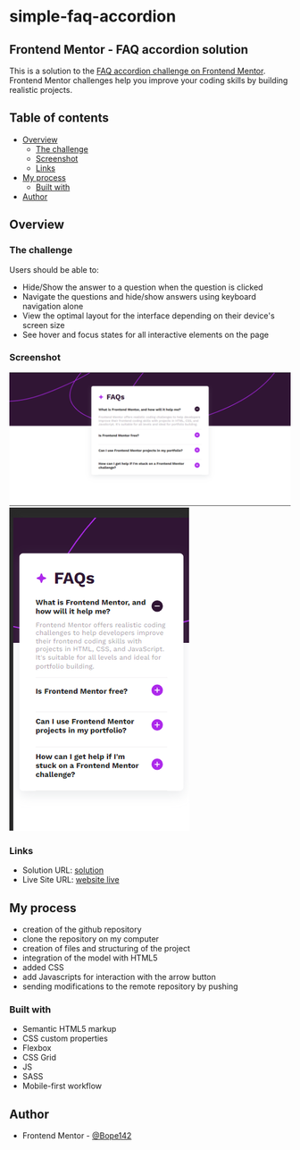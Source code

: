 # simple-faq-accordion

## Frontend Mentor - FAQ accordion solution

This is a solution to the [FAQ accordion challenge on Frontend Mentor](https://www.frontendmentor.io/challenges/faq-accordion-wyfFdeBwBz). Frontend Mentor challenges help you improve your coding skills by building realistic projects.

## Table of contents

- [Overview](#overview)
  - [The challenge](#the-challenge)
  - [Screenshot](#screenshot)
  - [Links](#links)
- [My process](#my-process)
  - [Built with](#built-with)
- [Author](#author)

## Overview

### The challenge

Users should be able to:

- Hide/Show the answer to a question when the question is clicked
- Navigate the questions and hide/show answers using keyboard navigation alone
- View the optimal layout for the interface depending on their device's screen size
- See hover and focus states for all interactive elements on the page

### Screenshot

![Desktop view](./screenshot/screenshot_1.png)
![Mobile view](./screenshot/screenshot_2.png)

### Links

- Solution URL: [solution ](https://www.frontendmentor.io/solutions/simple-faq-accordion-ui-eMuG8jXwQW)
- Live Site URL: [website live](https://simple-faq-accordion.netlify.app/)

## My process

- creation of the github repository
- clone the repository on my computer
- creation of files and structuring of the project
- integration of the model with HTML5
- added CSS
- add Javascripts for interaction with the arrow button
- sending modifications to the remote repository by pushing

### Built with

- Semantic HTML5 markup
- CSS custom properties
- Flexbox
- CSS Grid
- JS
- SASS
- Mobile-first workflow

## Author

- Frontend Mentor - [@Bope142](https://www.frontendmentor.io/profile/Bope142)
